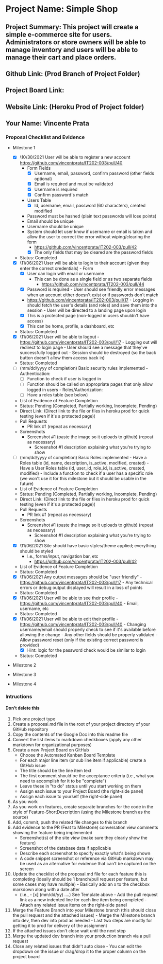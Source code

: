 # Project Name: Simple Shop
## Project Summary: This project will create a simple e-commerce site for users. Administrators or store owners will be able to manage inventory and users will be able to manage their cart and place orders.
## Github Link: (Prod Branch of Project Folder)
## Project Board Link: 
## Website Link: (Heroku Prod of Project folder)
## Your Name: Vincente Prata

<!--
### Line item / Feature template (use this for each bullet point)
#### Don't delete this

- [ ] \(mm/dd/yyyy of completion) Feature Title (from the proposal bullet point, if it's a sub-point indent it properly)
  -  List of Evidence of Feature Completion
    - Status: Pending (Completed, Partially working, Incomplete, Pending)
    - Direct Link: (Direct link to the file or files in heroku prod for quick testing (even if it's a protected page))
    - Pull Requests
      - PR link #1 (repeat as necessary)
    - Screenshots
      - Screenshot #1 (paste the image so it uploads to github) (repeat as necessary)
        - Screenshot #1 description explaining what you're trying to show
### End Line item / Feature Template
--> 
### Proposal Checklist and Evidence

- Milestone 1
    - [X] \10/30/2021 User will be able to register a new account
      https://github.com/vincentprata/IT202-003/pull/40
      - Form Fields
        - [X] Username, email, password, confirm password (other fields optional)
        - [X] Email is required and must be validated
        - [X] Username is required
        - [X] Confirm password's match
      - Users Table
        - [X] Id, username, email, password (60 characters), created modified
      - Password must be hashed (plain text passwords will lose points)
      - Email should be unique
      - Username should be unique
      - System should let user know if username or email is taken and allow the user to correct the error without wiping/clearing the form
        - https://github.com/vincentprata/IT202-003/pull/42
        - [X] The only fields that may be cleared are the password fields
    - Status: Completed
    

     - [X] \11/06/2021 User will be able to login to their account (given they enter the correct credentials)
      - Form
        - [X] User can login with email or username
          - This can be done as a single field or as two separate fields
            - https://github.com/vincentprata/IT202-003/pull/44
        - [X] Password is required
      - User should see friendly error messages when an account either doesn't exist or if passwords don't match
        - https://github.com/vincentprata/IT202-003/pull/17
      - Logging in should fetch the user's details (and roles) and save them into the session
      - User will be directed to a landing page upon login
        - [X] This is a protected page (non-logged in users shouldn't have access)
        - [X] This can be home, profile, a dashboard, etc

    - Status: Completed

     - [X] \11/06/2021 User will be able to logout
      - https://github.com/vincentprata/IT202-003/pull/17
      - Logging out will redirect to login page
      - User should see a message that they've successfully logged out
      - Session should be destroyed (so the back button doesn't allow them access back in)
    - Status: Completed


     - [ ] \(mm/dd/yyyy of completion) Basic security rules implemented
      - Authentication:
        - [ ] Function to check if user is logged in
        - [ ] Function should be called on appropriate pages that only allow logged in users
      - Roles/Authorization:
        - [ ] Have a roles table (see below)
  -  List of Evidence of Feature Completion
    - Status: Pending (Completed, Partially working, Incomplete, Pending)
    - Direct Link: (Direct link to the file or files in heroku prod for quick testing (even if it's a protected page))
    - Pull Requests
      - PR link #1 (repeat as necessary)
    - Screenshots
      - Screenshot #1 (paste the image so it uploads to github) (repeat as necessary)
        - Screenshot #1 description explaining what you're trying to show

     - [ ] \(mm/dd/yyyy of completion) Basic Roles implemented
      - Have a Roles table (id, name, description, is_active, modified, created)
      - Have a User Roles table (id, user_id, role_id, is_active, created, modified)
      - Include a function to check if a user has a specific role (we won't use it for this milestone but it should be usable in the future)
  -  List of Evidence of Feature Completion
    - Status: Pending (Completed, Partially working, Incomplete, Pending)
    - Direct Link: (Direct link to the file or files in heroku prod for quick testing (even if it's a protected page))
    - Pull Requests
      - PR link #1 (repeat as necessary)
    - Screenshots
      - Screenshot #1 (paste the image so it uploads to github) (repeat as necessary)
        - Screenshot #1 description explaining what you're trying to show

    - [X] \11/06/2021 Site should have basic styles/theme applied; everything should be styled
      - I.e., forms/input, navigation bar, etc
        - https://github.com/vincentprata/IT202-003/pull/42
  -  List of Evidence of Feature Completion
    - Status: Completed
    

     - [X] \11/06/2021 Any output messages should be "user friendly"
      - https://github.com/vincentprata/IT202-003/pull/17
      - Any technical errors or debug output displayed will result in a loss of points
    - Status: Completed

     - [X] \11/06/2021 User will be able to see their profile
      - https://github.com/vincentprata/IT202-003/pull/40
      - Email, username, etc
    - Status: Completed

     - [X] \11/06/2021 User will be able to edit their profile
      - https://github.com/vincentprata/IT202-003/pull/40
      - Changing username/email should properly check to see if it's available before allowing the change
      - Any other fields should be properly validated
      - Allow password reset (only if the existing correct password is provided)
        - [X] Hint: logic for the password check would be similar to login
    - Status: Completed                  


- Milestone 2
- Milestone 3
- Milestone 4
### Intructions
#### Don't delete this
1. Pick one project type
2. Create a proposal.md file in the root of your project directory of your GitHub repository
3. Copy the contents of the Google Doc into this readme file
4. Convert the list items to markdown checkboxes (apply any other markdown for organizational purposes)
5. Create a new Project Board on GitHub
   - Choose the Automated Kanban Board Template
   - For each major line item (or sub line item if applicable) create a GitHub issue
   - The title should be the line item text
   - The first comment should be the acceptance criteria (i.e., what you need to accomplish for it to be "complete")
   - Leave these in "to do" status until you start working on them
   - Assign each issue to your Project Board (the right-side panel)
   - Assign each issue to yourself (the right-side panel)
6. As you work
  1. As you work on features, create separate branches for the code in the style of Feature-ShortDescription (using the Milestone branch as the source)
  2. Add, commit, push the related file changes to this branch
  3. Add evidence to the PR (Feat to Milestone) conversation view comments showing the feature being implemented
     - Screenshot(s) of the site view (make sure they clearly show the feature)
     - Screenshot of the database data if applicable
     - Describe each screenshot to specify exactly what's being shown
     - A code snippet screenshot or reference via GitHub markdown may be used as an alternative for evidence that can't be captured on the screen
  4. Update the checklist of the proposal.md file for each feature this is completing (ideally should be 1 branch/pull request per feature, but some cases may have multiple)
    - Basically add an x to the checkbox markdown along with a date after
      - (i.e.,   - [x] (mm/dd/yy) ....) See Template above
    - Add the pull request link as a new indented line for each line item being completed
    - Attach any related issue items on the right-side panel
  5. Merge the Feature Branch into your Milestone branch (this should close the pull request and the attached issues)
    - Merge the Milestone branch into dev, then dev into prod as needed
    - Last two steps are mostly for getting it to prod for delivery of the assignment 
  7. If the attached issues don't close wait until the next step
  8. Merge the updated dev branch into your production branch via a pull request
  9. Close any related issues that didn't auto close
    - You can edit the dropdown on the issue or drag/drop it to the proper column on the project board